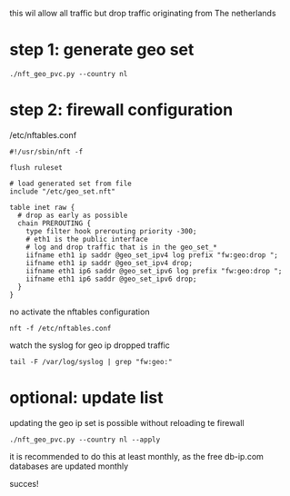 this wil allow all traffic but drop traffic originating from The netherlands

# step 1: generate geo set

    ./nft_geo_pvc.py --country nl

# step 2: firewall configuration

/etc/nftables.conf

    #!/usr/sbin/nft -f
    
    flush ruleset

    # load generated set from file
    include "/etc/geo_set.nft"

    table inet raw {
      # drop as early as possible
      chain PREROUTING {
        type filter hook prerouting priority -300;
	    # eth1 is the public interface
        # log and drop traffic that is in the geo_set_*
        iifname eth1 ip saddr @geo_set_ipv4 log prefix "fw:geo:drop ";
        iifname eth1 ip saddr @geo_set_ipv4 drop;
        iifname eth1 ip6 saddr @geo_set_ipv6 log prefix "fw:geo:drop ";
        iifname eth1 ip6 saddr @geo_set_ipv6 drop;
      }
    }

no activate the nftables configuration

    nft -f /etc/nftables.conf

watch the syslog for geo ip dropped traffic

    tail -F /var/log/syslog | grep "fw:geo:"

# optional: update list
updating the geo ip set is possible without reloading te firewall

    ./nft_geo_pvc.py --country nl --apply

it is recommended to do this at least monthly, as the free db-ip.com databases are updated monthly 

succes!